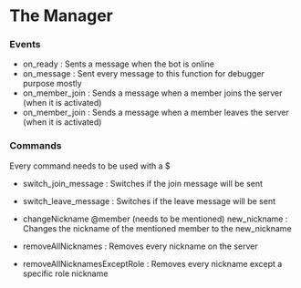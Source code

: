 # The Manager

### Events
- on_ready : Sents a message when the bot is online
- on_message : Sent every message to this function for debugger purpose mostly
- on_member_join : Sends a message when a member joins the server (when it is activated)
- on_member_join : Sends a message when a member leaves the server (when it is activated)



### Commands
Every command needs to be used with a $

- switch_join_message : Switches if the join message will be sent
- switch_leave_message : Switches if the leave message will be sent



- changeNickname @member (needs to be mentioned) new_nickname : Changes the nickname of the mentioned member to the new_nickname
- removeAllNicknames : Removes every nickname on the server
- removeAllNicknamesExceptRole : Removes every nickname except a specific role nickname